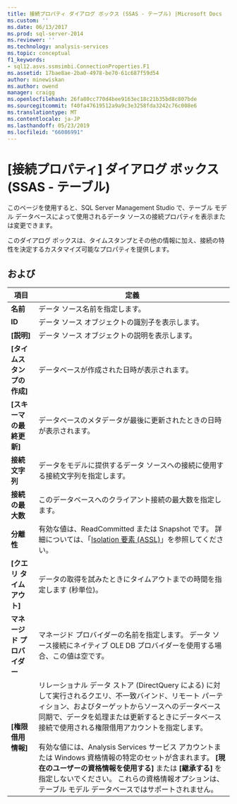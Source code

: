 ```yaml
---
title: 接続プロパティ ダイアログ ボックス (SSAS - テーブル) |Microsoft Docs
ms.custom: ''
ms.date: 06/13/2017
ms.prod: sql-server-2014
ms.reviewer: ''
ms.technology: analysis-services
ms.topic: conceptual
f1_keywords:
- sql12.asvs.ssmsimbi.ConnectionProperties.F1
ms.assetid: 17bae8ae-2ba0-4978-be70-61c687f59d54
author: minewiskan
ms.author: owend
manager: craigg
ms.openlocfilehash: 26fa80cc770d4bee9163ec18c21b35bd8c807bde
ms.sourcegitcommit: f40fa47619512a9a9c3e3258fda3242c76c008e6
ms.translationtype: MT
ms.contentlocale: ja-JP
ms.lasthandoff: 05/23/2019
ms.locfileid: "66086991"
---
```

# <a name="connection-properties-dialog-box-ssas---tabular"></a>[接続プロパティ] ダイアログ ボックス (SSAS - テーブル)
  このページを使用すると、SQL Server Management Studio で、テーブル モデル データベースによって使用されるデータ ソースの接続プロパティを表示または変更できます。  
  
 このダイアログ ボックスは、タイムスタンプとその他の情報に加え、接続の特性を決定するカスタマイズ可能なプロパティを提供します。  
  
## <a name="options"></a>および  
  
|項目|定義|  
|----------|----------------|  
|**名前**|データ ソース名前を指定します。|  
|**ID**|データ ソース オブジェクトの識別子を表示します。|  
|**[説明]**|データ ソース オブジェクトの説明を表示します。|  
|**[タイムスタンプの作成]**|データベースが作成された日時が表示されます。|  
|**[スキーマの最終更新]**|データベースのメタデータが最後に更新されたときの日時が表示されます。|  
|**接続文字列**|データをモデルに提供するデータ ソースへの接続に使用する接続文字列を指定します。|  
|**接続の最大数**|このデータベースへのクライアント接続の最大数を指定します。|  
|**分離性**|有効な値は、ReadCommitted または Snapshot です。 詳細については、「[Isolation 要素 (ASSL)](https://docs.microsoft.com/bi-reference/assl/properties/isolation-element-assl)」を参照してください。|  
|**[クエリ タイムアウト]**|データの取得を試みたときにタイムアウトまでの時間を指定します (秒単位)。|  
|**マネージド プロバイダー**|マネージド プロバイダーの名前を指定します。 データ ソース接続にネイティブ OLE DB プロバイダーを使用する場合、この値は空です。|  
|**[権限借用情報]**|リレーショナル データ ストア (DirectQuery による) に対して実行されるクエリ、不一致バインド、リモート パーティション、およびターゲットからソースへのデータベース同期で、データを処理または更新するときにデータベース接続で使用される権限借用アカウントを指定します。<br /><br /> 有効な値には、Analysis Services サービス アカウントまたは Windows 資格情報の特定のセットが含まれます。 **[現在のユーザーの資格情報を使用する]** または **[継承する]** を指定しないでください。 これらの資格情報オプションは、テーブル モデル データベースではサポートされません。|  
  
  

